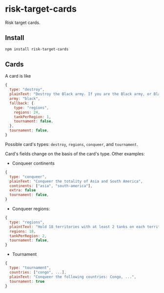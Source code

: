 # risk-target-cards

Risk target cards.

## Install

```bash
npm install risk-target-cards
```

## Cards

A card is like

```js
{
  type: "destroy",
  plainText: "Destroy the Black army. If you are the Black army, or Black army are eliminated by someone else your objective becomes conqueer 24 territories",
  army: "black",
  fallback: {
    type: "regions",
    regions: 24,
    tankPerRegion: 1,
    tournament: false,
  },
  tournament: false,
}
```

Possible card's types: `destroy`, `regions`, `conqueer`, and `tournament`.

Card's fields change on the basis of the card's type. Other examples:

* Conqueer continents

```js
{
  type: "conqueer",
  plainText: "Conqueer the totality of Asia and South America",
  continents: ["asia", "south-america"],
  extra: false
  tournament: false,
}
```

* Conqueer regions:

```js
{
  type: "regions",
  plaintText: "Hold 18 territories with at least 2 tanks on each territory",
  regions: 18,
  tankPerRegion: 2,
  tournament: false,
}
```

* Tournament

```js
{
  type: "tournament",
  countries: ["congo", ...],
  plainText: "Conqueer the following countries: Congo, ...",
  tournament: true
}
```

